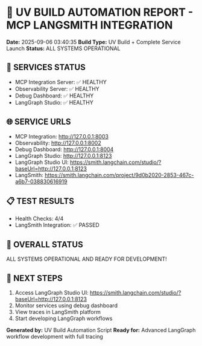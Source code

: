 # 🎯 UV BUILD AUTOMATION REPORT - MCP LANGSMITH INTEGRATION

**Date:** 2025-09-06 03:40:35
**Build Type:** UV Build + Complete Service Launch
**Status:** ALL SYSTEMS OPERATIONAL

## 🚀 SERVICES STATUS
- MCP Integration Server: ✅ HEALTHY
- Observability Server: ✅ HEALTHY
- Debug Dashboard: ✅ HEALTHY
- LangGraph Studio: ✅ HEALTHY

## 🌐 SERVICE URLS
- MCP Integration: http://127.0.0.1:8003
- Observability: http://127.0.0.1:8002
- Debug Dashboard: http://127.0.0.1:8004
- LangGraph Studio: http://127.0.0.1:8123
- LangGraph Studio UI: https://smith.langchain.com/studio/?baseUrl=http://127.0.0.1:8123
- LangSmith: https://smith.langchain.com/project/9d0b2020-2853-467c-a6b7-038830616919

## 📋 TEST RESULTS
- Health Checks: 4/4
- LangSmith Integration: ✅ PASSED

## 🎯 OVERALL STATUS
ALL SYSTEMS OPERATIONAL AND READY FOR DEVELOPMENT!

## 🚀 NEXT STEPS
1. Access LangGraph Studio UI: https://smith.langchain.com/studio/?baseUrl=http://127.0.0.1:8123
2. Monitor services using debug dashboard
3. View traces in LangSmith platform
4. Start developing LangGraph workflows

**Generated by:** UV Build Automation Script
**Ready for:** Advanced LangGraph workflow development with full tracing
